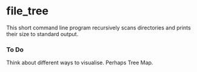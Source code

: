 # file_tree

This short command line program recursively scans directories and prints their size to standard output.

### To Do

Think about different ways to visualise. Perhaps Tree Map.
